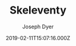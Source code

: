 ---
title: Skeleventy
github: https://github.com/josephdyer/skeleventy
demo: https://skeleventy.netlify.app/
author: Joseph Dyer
ssg:
  - Eleventy
cms:
  - Markdown
date: 2019-02-11T15:07:16.000Z
description: A skeleton boilerplate built with Eleventy.
draft: true
publish_date: '2019-02-11T15:07:16Z'
update_date: '2021-02-19T20:13:46Z'
github_star: 364
github_fork: 86
---